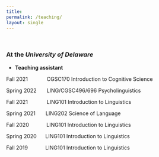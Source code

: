 ```yaml
---
title:
permalink: /teaching/
layout: single
---
```

<br>

### At the ***University of Delaware***

- **Teaching assistant**

 Fall 2021  &nbsp;&nbsp;&nbsp;&nbsp;&nbsp;&nbsp;&nbsp;&nbsp;&nbsp;&nbsp;&nbsp; CGSC170 Introduction to Cognitive Science
 
  Spring 2022 &nbsp;&nbsp;&nbsp;&nbsp;&nbsp; LING/CGSC496/696 Psycholinguistics

  Fall 2021  &nbsp;&nbsp;&nbsp;&nbsp;&nbsp;&nbsp;&nbsp;&nbsp;&nbsp;&nbsp;&nbsp; LING101 Introduction to Linguistics

  Spring 2021 &nbsp;&nbsp;&nbsp;&nbsp;&nbsp; LING202 Science of Language

  Fall 2020 &nbsp;&nbsp;&nbsp;&nbsp;&nbsp;&nbsp;&nbsp;&nbsp;&nbsp;&nbsp; LING101 Introduction to Linguistics

  Spring 2020 &nbsp;&nbsp;&nbsp;&nbsp;&nbsp;LING101 Introduction to Linguistics

  Fall 2019 &nbsp;&nbsp;&nbsp;&nbsp;&nbsp;&nbsp;&nbsp;&nbsp;&nbsp;&nbsp; LING101 Introduction to Linguistics
